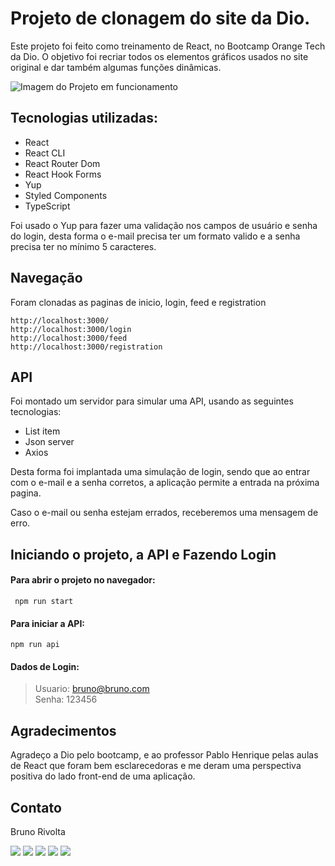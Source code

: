 # Projeto de clonagem do site da Dio.

Este projeto foi feito como treinamento de React, no Bootcamp Orange Tech da Dio.
O objetivo foi recriar todos os elementos gráficos usados no site original e dar também algumas funções dinâmicas.

![Imagem do Projeto em funcionamento](https://images2.imgbox.com/fe/d4/zsYcIBp2_o.gif)

## Tecnologias utilizadas:

 - React
 - React CLI
 - React Router Dom
 - React Hook Forms
 - Yup
 - Styled Components
 - TypeScript
 
Foi usado o Yup para fazer uma validação nos campos de usuário e senha do login, desta forma o e-mail precisa ter um formato valido e a senha precisa ter no mínimo 5 caracteres.

## Navegação

Foram clonadas as paginas de inicio, login, feed e registration  

```
http://localhost:3000/  
http://localhost:3000/login  
http://localhost:3000/feed  
http://localhost:3000/registration 
```

## API

Foi montado um servidor para simular uma API, usando as seguintes tecnologias:

 - List item
 - Json server
 - Axios
 
Desta forma foi implantada uma simulação de login, sendo que ao entrar com o e-mail e a senha corretos, a aplicação permite a entrada na próxima pagina.

Caso o e-mail ou senha estejam errados, receberemos uma mensagem de erro.

  
## Iniciando o projeto, a API e Fazendo Login

#### Para abrir o projeto no navegador:

```
 npm run start
```

#### Para iniciar a API:

```
npm run api
```

#### Dados de Login:

> Usuario: bruno@bruno.com  
> Senha: 123456  

## Agradecimentos

Agradeço a Dio pelo bootcamp, e ao professor Pablo Henrique pelas aulas de React que foram bem esclarecedoras e me deram uma perspectiva positiva do lado front-end de uma aplicação.

## Contato

Bruno Rivolta  

<a  href="mailto:brrivolta@gmail.com"><img src="https://img.icons8.com/plasticine/100/null/apple-mail.png"></a>
<a  href="https://github.com/BrunoRivolta"><img src="https://img.icons8.com/plasticine/100/null/github-squared.png"></a>
<a  href="https://www.linkedin.com/in/brunorivolta/"><img src="https://img.icons8.com/plasticine/100/null/linkedin.png"></a>
<a  href="https://www.youtube.com/channel/UC6XJ3aQvFBU7gqHvebolwJQ"><img src="https://img.icons8.com/plasticine/100/null/youtube-play--v1.png"></a>
<a  href="https://devrivolta.blogspot.com/"><img src="https://images2.imgbox.com/1d/91/8Te7jWaR_o.png"></a>
